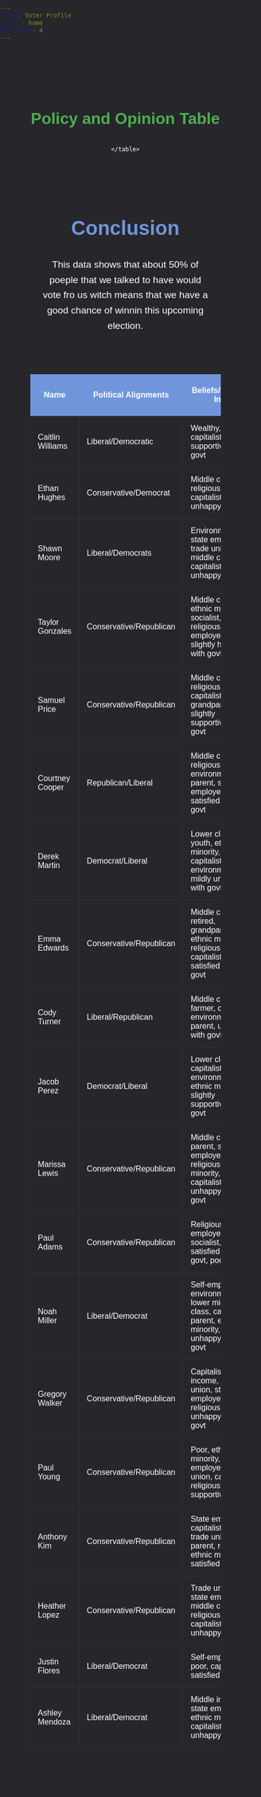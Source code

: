 ```yaml
---
title: Voter Profile
layout: home
nav_order: 4
---
```

<div class="content-container">
<div class="policy-table-section">
      <h2>Policy and Opinion Table</h2>
    <table class="policy-table">
        <thead>
            <tr>
                <th>Name</th>
                <th>Political Alignments</th>
                <th>Beliefs/Political Info</th>
                <th>Gun Control (Split)</th>
                <th>Border Security (Dominic)</th>
                <th>Education (Miles)</th>
                <th>Healthcare (Dominic)</th>
                <th>Taxes (Miles)</th>
                <th>Foreign Policy (Split)</th>
            </tr>
        </thead>
        <tbody>
    <tr><td>Caitlin Williams</td><td>Liberal/Democratic</td><td>Wealthy, retired, capitalist, supportive of govt</td><td>75%</td><td>70%</td><td>88%</td><td>85%</td><td>92%</td><td>98%</td></tr>
    <tr><td>Ethan Hughes</td><td>Conservative/Democrat</td><td>Middle class, religious, capitalist, parent, unhappy of govt</td><td>50%</td><td>67%</td><td>46%</td><td>58%</td><td>48%</td><td>47%</td></tr>
    <tr><td>Shawn Moore</td><td>Liberal/Democrats</td><td>Environmentalist, state employee, trade unionist, middle class, capitalist, youth, unhappy of govt</td><td>73%</td><td>68%</td><td>65%</td><td>70%</td><td>79%</td><td>87%</td></tr>
    <tr><td>Taylor Gonzales</td><td>Conservative/Republican</td><td>Middle class, ethnic minority, socialist, religious, state employee, slightly happy with govt</td><td>45%</td><td>60%</td><td>56%</td><td>42%</td><td>38%</td><td>39%</td></tr>
    <tr><td>Samuel Price</td><td>Conservative/Republican</td><td>Middle class, religious, capitalist, retired, grandparent, slightly supportive of govt</td><td>79%</td><td>60%</td><td>69%</td><td>70%</td><td>46%</td><td>48%</td></tr>
    <tr><td>Courtney Cooper</td><td>Republican/Liberal</td><td>Middle class, religious, farmer, environmentalist, parent, state employee, mildly satisfied with govt</td><td>89%</td><td>59%</td><td>49%</td><td>60%</td><td>52%</td><td>78%</td></tr>
    <tr><td>Derek Martin</td><td>Democrat/Liberal</td><td>Lower class, youth, ethnic minority, capitalist, environmentalist, mildly unhappy with govt</td><td>73%</td><td>65%</td><td>71%</td><td>68%</td><td>83%</td><td>84%</td></tr>
    <tr><td>Emma Edwards</td><td>Conservative/Republican</td><td>Middle class, retired, grandparent, ethnic minority, religious, capitalist slightly satisfied with govt</td><td>70%</td><td>59%</td><td>72%</td><td>40%</td><td>34%</td><td>45%</td></tr>
    <tr><td>Cody Turner</td><td>Liberal/Republican</td><td>Middle class, farmer, capitalist, environmentalist, parent, unhappy with govt</td><td>53%</td><td>45%</td><td>38%</td><td>58%</td><td>53%</td><td>65%</td></tr>
    <tr><td>Jacob Perez</td><td>Democrat/Liberal</td><td>Lower class, capitalist, environmentalist, ethnic minority, slightly supportive of govt</td><td>97%</td><td>95%</td><td>98%</td><td>97%</td><td>96%</td><td>99%</td></tr>
    <tr><td>Marissa Lewis</td><td>Conservative/Republican</td><td>Middle class, parent, state employee, religious, ethnic minority, capitalist, slightly unhappy with govt</td><td>30%</td><td>57%</td><td>57%</td><td>36%</td><td>19%</td><td>35%</td></tr>
    <tr><td>Paul Adams</td><td>Conservative/Republican</td><td>Religious, self-employed, socialist, satisfied with govt, poor</td><td>48%</td><td>30%</td><td>62%</td><td>44%</td><td>40%</td><td>43%</td></tr>
    <tr><td>Noah Miller</td><td>Liberal/Democrat</td><td>Self-employed, environmentalist, lower middle class, capitalist, parent, ethnic minority, unhappy with govt</td><td>80%</td><td>62%</td><td>73%</td><td>69%</td><td>82%</td><td>89%</td></tr>
    <tr><td>Gregory Walker</td><td>Conservative/Republican</td><td>Capitalist, middle income, trade union, state employee, religious, mildly unhappy with govt</td><td>5%</td><td>32%</td><td>32%</td><td>29%</td><td>31%</td><td>33%</td></tr>
    <tr><td>Paul Young</td><td>Conservative/Republican</td><td>Poor, ethnic minority, state employee, trade union, capitalist, religious, slightly supportive</td><td>27%</td><td>59%</td><td>52%</td><td>40%</td><td>48%</td><td>58%</td></tr>
    <tr><td>Anthony Kim</td><td>Conservative/Republican</td><td>State employee, capitalist, poor, trade union, parent, religious, ethnic minority, satisfied</td><td>55%</td><td>45%</td><td>59%</td><td>46%</td><td>21%</td><td>55%</td></tr>
    <tr><td>Heather Lopez</td><td>Conservative/Republican</td><td>Trade union, state employee, middle class, religious, parent, capitalist, slightly unhappy</td><td>25%</td><td>30%</td><td>53%</td><td>48%</td><td>24%</td><td>33%</td></tr>
    <tr><td>Justin Flores</td><td>Liberal/Democrat</td><td>Self-employed, poor, capitalist, satisfied</td><td>96%</td><td>97%</td><td>95%</td><td>98%</td><td>99%</td><td>97%</td></tr>
    <tr><td>Ashley Mendoza</td><td>Liberal/Democrat</td><td>Middle income, state employee, ethnic minority, capitalist, mildly unhappy</td><td>78%</td><td>90%</td><td>73%</td><td>67%</td><td>81%</td><td>83%</td></tr>
</tbody>

    </table>
</div>
</div>
<div class="content-container">
    <h1>Conclusion</h1>
    <p>This data shows that about 50% of poeple that we talked to have would vote fro us witch means that we have a good chance of winnin this upcoming election.</p>
</div>
<style>
      /* Background for the section */
    .policy-table-section {
        background-color: #27262b;
        padding: 40px;
        text-align: center;
        color: #ffffff;
    }

    /* Table styling */
    .policy-table {
        width: 100%;
        border-collapse: collapse;
        margin: 20px 0;
        font-size: 1rem;
        box-shadow: 0 2px 10px rgba(0, 0, 0, 0.1);
    }

    /* Table header colors */
    .policy-table th {
        background-color: #7095DB; /* Blue */
        color: #ffffff;
        font-weight: bold;
        padding: 15px;
    }

    /* Row background colors */
    .policy-table td {
        padding: 15px;
        border: 1px solid #333;
        background-color: #27262b; /* Teal */
        color: #ffffff;
    }

    /* Row hover effect */
    .policy-table tbody tr:hover {
        background-color: #27262b; /* Green */
    }

    /* Adjustments for small screens */
    @media (max-width: 768px) {
        .policy-table {
            font-size: 0.9rem;
        }
    }

    @media (max-width: 480px) {
        .policy-table {
            font-size: 0.8rem;
        }
    }
           body, html {
           margin: 0;
           padding: 0;
           font-family: Arial, sans-serif;
           background-color: #27262b;
           color: #f4f2f8;
           line-height: 1.6;
       }
              .content-container {
           max-width: 1000px;
           margin: 40px auto;
           padding: 20px;
           background-color: #27262b;
           border-radius: 10px;
           box-shadow: 0 2px 10px rgba(0, 0, 0, 0.1);
       }
         h1 {
           color: #7095DB;
           font-size: 2.5rem;
           text-align: center;
       }


       h2 {
           color: #4CAF50;
           font-size: 2rem;
           margin-top: 30px;
       }


       p {
           font-size: 1.2rem;
           margin-bottom: 20px;
       }


       ul, li {
           font-size: 1.1rem;
           margin-bottom: 10px;
           padding-left: 20px;
       }


       ul ul {
           margin-top: 10px;
           padding-left: 20px;
       }


       /* Styling for key terms */
       strong {
           color: #1D998D;
       }
</style>

